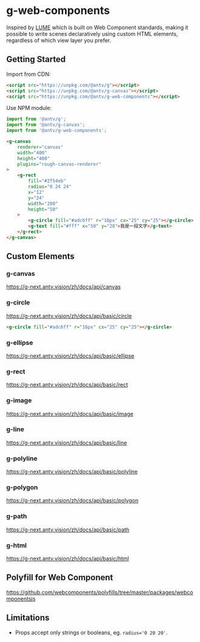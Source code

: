 # g-web-components

Inspired by [LUME](https://docs.lume.io/) which is built on Web Component standards, making it possible to write scenes declaratively using custom HTML elements, regardless of which view layer you prefer.

## Getting Started

Import from CDN:

```html
<script src="https://unpkg.com/@antv/g"></script>
<script src="https://unpkg.com/@antv/g-canvas"></script>
<script src="https://unpkg.com/@antv/g-web-components"></script>
```

Use NPM module:

```js
import from '@antv/g';
import from '@antv/g-canvas';
import from '@antv/g-web-components';
```

```html
<g-canvas
    renderer="canvas"
    width="400"
    height="400"
    plugins="rough-canvas-renderer"
>
    <g-rect
        fill="#2f54eb"
        radius="0 24 24"
        x="12"
        y="24"
        width="200"
        height="50"
    >
        <g-circle fill="#adc6ff" r="16px" cx="25" cy="25"></g-circle>
        <g-text fill="#fff" x="50" y="20">我是一段文字</g-text>
    </g-rect>
</g-canvas>
```

## Custom Elements

### g-canvas

<https://g-next.antv.vision/zh/docs/api/canvas>

### g-circle

<https://g-next.antv.vision/zh/docs/api/basic/circle>

```html
<g-circle fill="#adc6ff" r="16px" cx="25" cy="25"></g-circle>
```

### g-ellipse

<https://g-next.antv.vision/zh/docs/api/basic/ellipse>

### g-rect

<https://g-next.antv.vision/zh/docs/api/basic/rect>

### g-image

<https://g-next.antv.vision/zh/docs/api/basic/image>

### g-line

<https://g-next.antv.vision/zh/docs/api/basic/line>

### g-polyline

<https://g-next.antv.vision/zh/docs/api/basic/polyline>

### g-polygon

<https://g-next.antv.vision/zh/docs/api/basic/polygon>

### g-path

<https://g-next.antv.vision/zh/docs/api/basic/path>

### g-html

<https://g-next.antv.vision/zh/docs/api/basic/html>

## Polyfill for Web Component

<https://github.com/webcomponents/polyfills/tree/master/packages/webcomponentsjs>

## Limitations

- Props accept only strings or booleans, eg. `radius='0 20 20'`.
